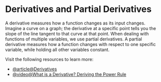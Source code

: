 # Derivatives and Partial Derivatives

A derivative measures how a function changes as its input changes. Imagine a curve on a graph; the derivative at a specific point tells you the slope of the line tangent to that curve at that point. When dealing with functions of multiple variables, we use partial derivatives. A partial derivative measures how a function changes with respect to one specific variable, while holding all other variables constant.

Visit the following resources to learn more:

- [@article@Derivatives](https://en.wikipedia.org/wiki/Derivative)
- [@video@What is a Derivative? Deriving the Power Rule](https://www.youtube.com/watch?v=x3iEEDxrhyE)
